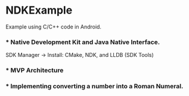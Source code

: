 # NDKExample
Example using C/C++ code in Android.

### * Native Development Kit and Java Native Interface.
SDK Manager -> Install: CMake, NDK, and LLDB (SDK Tools)
### * MVP Architecture
### * Implementing converting a number into a Roman Numeral.
